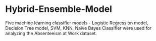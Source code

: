 # Hybrid-Ensemble-Model
 Five machine learning classifier models - Logistic Regression model, Decision Tree model, SVM, KNN, Naïve Bayes Classifier were used for analyzing the Absenteeism at Work dataset.
